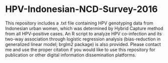 # HPV-Indonesian-NCD-Survey-2016
This repository includes a .txt file containing HPV genotyping data from Indonesian urban women, which was determined by Hybrid Capture method from all HPV-positive cases. An R script to analyze HPV co-infection and its two-way association through logistic regression analysis (bias-reduction in generalized linear model; brglm2 package) is also provided. 
Please contact me and use the proper citation if you would like to use this repository for publication or other digital information dissemination platforms.
